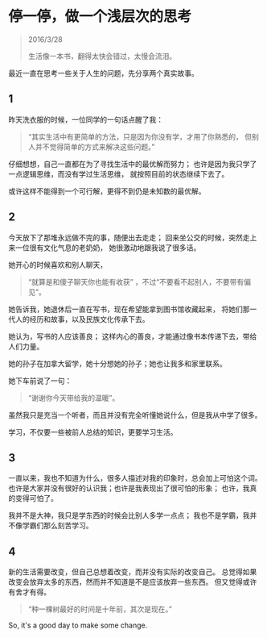 ﻿# 停一停，做一个浅层次的思考

> 2016/3/28
>
> 生活像一本书，翻得太快会错过，太慢会流泪。

最近一直在思考一些关于人生的问题，先分享两个真实故事。

## 1

昨天洗衣服的时候，一位同学的一句话点醒了我：
> “其实生活中有更简单的方法，只是因为你没有学，才用了你熟悉的，
> 但别人并不觉得简单的方式来解决这些问题。” 

仔细想想，自己一直都在为了寻找生活中的最优解而努力；
也许是因为我只学了一点逻辑思维，而没有学过生活思维，
就按照目前的状态继续下去了。

或许这样不能得到一个可行解，更得不到仍是未知数的最优解。

## 2

今天放下了那堆永远做不完的事，随便出去走走；
回来坐公交的时候，突然走上来一位很有文化气息的老奶奶，
她很激动地跟我说了很多话。

她开心的时候喜欢和别人聊天，

> “就算是和傻子聊天你也能有收获”
> ，不过“不要看不起别人，不要带有偏见”。

她告诉我，她退休后一直在写书，现在希望能拿到图书馆收藏起来，
将她们那一代人的经历和故事，以及民族文化传承下去。

她认为，写书的人应该善良；
这样内心的善良，才能通过像书本传递下去，带给人们力量。

她的孙子在加拿大留学，她十分想她的孙子；她也让我多和家里联系。

她下车前说了一句：

> “谢谢你今天带给我的温暖”。

虽然我只是充当一个听者，而且并没有完全听懂她说什么，但是我从中学了很多。

学习，不仅要一些被前人总结的知识，更要学习生活。

## 3

一直以来，我也不知道为什么，很多人描述对我的印象时，总会加上可怕这个词。
也许是大家并没有很好的认识我；也许是我表现出了很可怕的形象；
也许，我真的变得可怕了。

我并不是大神，我只是学东西的时候会比别人多学一点点；
我也不是学霸，我并不像学霸们那么刻苦学习。

## 4

新的生活需要改变，但自己总想着改变，而并没有实际的改变自己。
总觉得如果改变会放弃太多的东西，然而并不知道是不是应该放弃一些东西。
但又觉得或许有舍才有得。

> “种一棵树最好的时间是十年前，其次是现在。”

So, it's a good day to make some change. 
